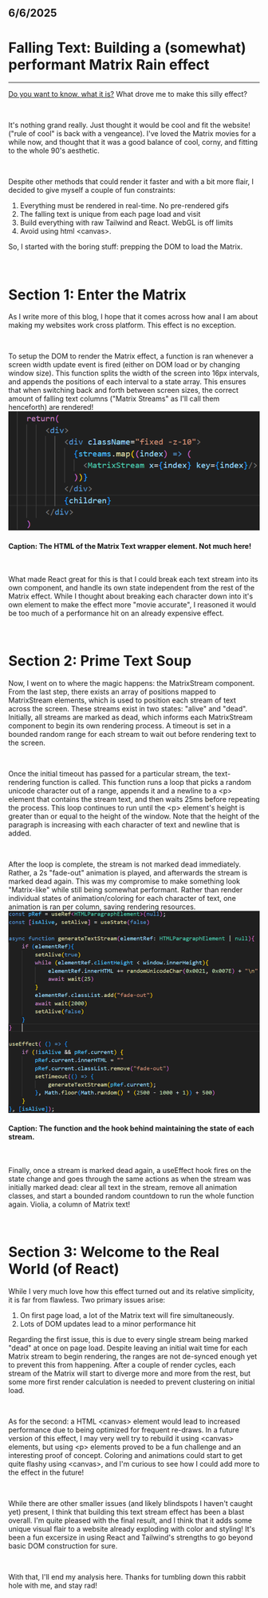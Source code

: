 ## 6/6/2025
# Falling Text: Building a (somewhat) performant Matrix Rain effect

---

[Do you want to know, what it is?](https://www.youtube.com/watch?v=zE7PKRjrid4) What drove me to make this silly effect?

&nbsp;

It's nothing grand really. Just thought it would be cool and fit the website! ("rule of cool" is back with a vengeance). I've loved the Matrix movies for a while now, and thought that it was a good balance of cool, corny, and fitting to the whole 90's aesthetic.

&nbsp;

Despite other methods that could render it faster and with a bit more flair, I decided to give myself a couple of fun constraints:

1. Everything must be rendered in real-time. No pre-rendered gifs
2. The falling text is unique from each page load and visit
3. Build everything with raw Tailwind and React. WebGL is off limits
4. Avoid using html \<canvas\>.

So, I started with the boring stuff: prepping the DOM to load the Matrix.

&nbsp;

# Section 1: Enter the Matrix

As I write more of this blog, I hope that it comes across how anal I am about making my websites work cross platform. This effect is no exception.

&nbsp;

To setup the DOM to render the Matrix effect, a function is ran whenever a screen width update event is fired (either on DOM load or by changing window size). This function splits the width of the screen into 16px intervals, and appends the positions of each interval to a state array. This ensures that when switching back and forth between screen sizes, the correct amount of falling text columns ("Matrix Streams" as I'll call them henceforth) are rendered!
![a screenshot of the matrix wrapper code; it's not a lot!](/blog/0002/wrapper.png)
#### Caption: The HTML of the Matrix Text wrapper element. Not much here!

&nbsp;

What made React great for this is that I could break each text stream into its own component, and handle its own state independent from the rest of the Matrix effect. While I thought about breaking each character down into it's own element to make the effect more "movie accurate", I reasoned it would be too much of a performance hit on an already expensive effect.

&nbsp;

# Section 2: Prime Text Soup

Now, I went on to where the magic happens: the MatrixStream component. From the last step, there exists an array of positions mapped to MatrixStream elements, which is used to position each stream of text across the screen. These streams exist in two states: "alive" and "dead". Initially, all streams are marked as dead, which informs each MatrixStream component to begin its own rendering process. A timeout is set in a bounded random range for each stream to wait out before rendering text to the screen. 

&nbsp;

Once the initial timeout has passed for a particular stream, the text-rendering function is called. This function runs a loop that picks a random unicode character out of a range, appends it and a newline to a \<p\> element that contains the stream text, and then waits 25ms before repeating the process. This loop continues to run until the \<p\> element's height is greater than or equal to the height of the window. Note that the height of the paragraph is increasing with each character of text and newline that is added.

&nbsp;

After the loop is complete, the stream is not marked dead immediately. Rather, a 2s "fade-out" animation is played, and afterwards the stream is marked dead again. This was my compromise to make something look "Matrix-like" while still being somewhat performant. Rather than render individual states of animation/coloring for each character of text, one animation is ran per column, saving rendering resources.
![a screenshot of the matrix stream code; just some state management.](/blog/0002/matrixstream.png)
#### Caption: The function and the hook behind maintaining the state of each stream.

&nbsp;

Finally, once a stream is marked dead again, a useEffect hook fires on the state change and goes through the same actions as when the stream was initially marked dead: clear all text in the stream, remove all animation classes, and start a bounded random countdown to run the whole function again. Violia, a column of Matrix text!

&nbsp;

# Section 3: Welcome to the Real World (of React)

While I very much love how this effect turned out and its relative simplicity, it is far from flawless. Two primary issues arise:

1. On first page load, a lot of the Matrix text will fire simultaneously.
2. Lots of DOM updates lead to a minor performance hit

Regarding the first issue, this is due to every single stream being marked "dead" at once on page load. Despite leaving an initial wait time for each Matrix stream to begin rendering, the ranges are not de-synced enough yet to prevent this from happening. After a couple of render cycles, each stream of the Matrix will start to diverge more and more from the rest, but some more first render calculation is needed to prevent clustering on initial load.

&nbsp;

As for the second: a HTML \<canvas\> element would lead to increased performance due to being optimized for frequent re-draws. In a future version of this effect, I may very well try to rebuild it using \<canvas\> elements, but using \<p\> elements proved to be a fun challenge and an interesting proof of concept. Coloring and animations could start to get quite flashy using \<canvas\>, and I'm curious to see how I could add more to the effect in the future!

&nbsp;

While there are other smaller issues (and likely blindspots I haven't caught yet) present, I think that building this text stream effect has been a blast overall. I'm quite pleased with the final result, and I think that it adds some unique visual flair to a website already exploding with color and styling! It's been a fun excersize in using React and Tailwind's strengths to go beyond basic DOM construction for sure.

&nbsp;

With that, I'll end my analysis here. Thanks for tumbling down this rabbit hole with me, and stay rad!

